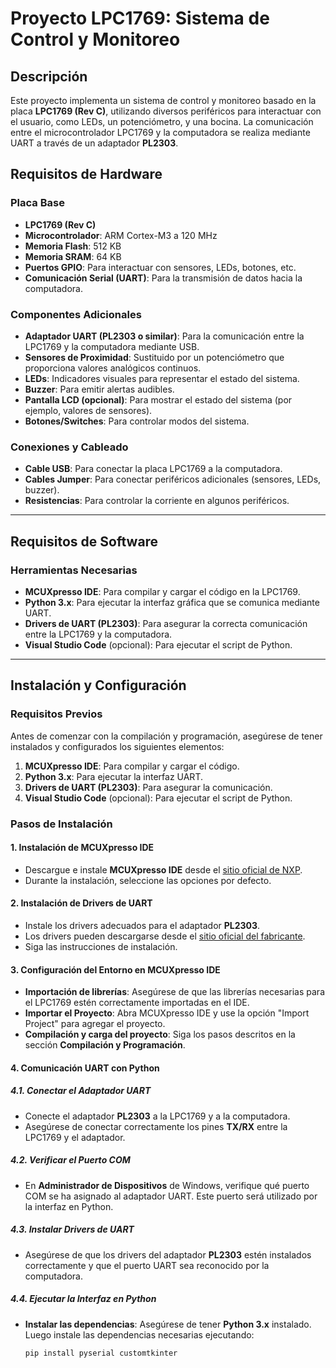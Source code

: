 # Proyecto LPC1769: Sistema de Control y Monitoreo

## Descripción
Este proyecto implementa un sistema de control y monitoreo basado en la placa **LPC1769 (Rev C)**, utilizando diversos periféricos para interactuar con el usuario, como LEDs, un potenciómetro, y una bocina. La comunicación entre el microcontrolador LPC1769 y la computadora se realiza mediante UART a través de un adaptador **PL2303**.

## Requisitos de Hardware

### Placa Base
- **LPC1769 (Rev C)**
- **Microcontrolador**: ARM Cortex-M3 a 120 MHz
- **Memoria Flash**: 512 KB
- **Memoria SRAM**: 64 KB
- **Puertos GPIO**: Para interactuar con sensores, LEDs, botones, etc.
- **Comunicación Serial (UART)**: Para la transmisión de datos hacia la computadora.

### Componentes Adicionales
- **Adaptador UART (PL2303 o similar)**: Para la comunicación entre la LPC1769 y la computadora mediante USB.
- **Sensores de Proximidad**: Sustituido por un potenciómetro que proporciona valores analógicos continuos.
- **LEDs**: Indicadores visuales para representar el estado del sistema.
- **Buzzer**: Para emitir alertas audibles.
- **Pantalla LCD (opcional)**: Para mostrar el estado del sistema (por ejemplo, valores de sensores).
- **Botones/Switches**: Para controlar modos del sistema.

### Conexiones y Cableado
- **Cable USB**: Para conectar la placa LPC1769 a la computadora.
- **Cables Jumper**: Para conectar periféricos adicionales (sensores, LEDs, buzzer).
- **Resistencias**: Para controlar la corriente en algunos periféricos.

---

## Requisitos de Software

### Herramientas Necesarias
- **MCUXpresso IDE**: Para compilar y cargar el código en la LPC1769.
- **Python 3.x**: Para ejecutar la interfaz gráfica que se comunica mediante UART.
- **Drivers de UART (PL2303)**: Para asegurar la correcta comunicación entre la LPC1769 y la computadora.
- **Visual Studio Code** (opcional): Para ejecutar el script de Python.

---

## Instalación y Configuración

### Requisitos Previos
Antes de comenzar con la compilación y programación, asegúrese de tener instalados y configurados los siguientes elementos:

1. **MCUXpresso IDE**: Para compilar y cargar el código.
2. **Python 3.x**: Para ejecutar la interfaz UART.
3. **Drivers de UART (PL2303)**: Para asegurar la comunicación.
4. **Visual Studio Code** (opcional): Para ejecutar el script de Python.

### Pasos de Instalación

#### 1. Instalación de MCUXpresso IDE
- Descargue e instale **MCUXpresso IDE** desde el [sitio oficial de NXP](https://www.nxp.com/).
- Durante la instalación, seleccione las opciones por defecto.

#### 2. Instalación de Drivers de UART
- Instale los drivers adecuados para el adaptador **PL2303**.
- Los drivers pueden descargarse desde el [sitio oficial del fabricante](http://www.prolific.com.tw/US/ShowProduct.aspx?p_id=225&pcid=41).
- Siga las instrucciones de instalación.

#### 3. Configuración del Entorno en MCUXpresso IDE
- **Importación de librerías**: Asegúrese de que las librerías necesarias para el LPC1769 estén correctamente importadas en el IDE.
- **Importar el Proyecto**: Abra MCUXpresso IDE y use la opción "Import Project" para agregar el proyecto.
- **Compilación y carga del proyecto**: Siga los pasos descritos en la sección **Compilación y Programación**.

#### 4. Comunicación UART con Python

##### 4.1. Conectar el Adaptador UART
- Conecte el adaptador **PL2303** a la LPC1769 y a la computadora.
- Asegúrese de conectar correctamente los pines **TX/RX** entre la LPC1769 y el adaptador.

##### 4.2. Verificar el Puerto COM
- En **Administrador de Dispositivos** de Windows, verifique qué puerto COM se ha asignado al adaptador UART. Este puerto será utilizado por la interfaz en Python.

##### 4.3. Instalar Drivers de UART
- Asegúrese de que los drivers del adaptador **PL2303** estén instalados correctamente y que el puerto UART sea reconocido por la computadora.

##### 4.4. Ejecutar la Interfaz en Python

- **Instalar las dependencias**: Asegúrese de tener **Python 3.x** instalado. Luego instale las dependencias necesarias ejecutando:

  ```bash
  pip install pyserial customtkinter
